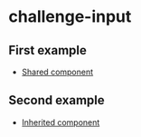 ﻿# challenge-input

 ## First example

 - [Shared component](https://github.com/JoniMeichtry11/challenge-input/commit/a012e75f801f123623aaef616f75e5c966988a3d)

 ## Second example

 - [Inherited component](https://github.com/JoniMeichtry11/challenge-input/commit/3a794584d31b515b01ad64366d08981d2b191bc5)

